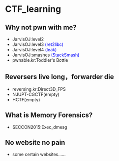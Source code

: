 # CTF_learning
## Why not pwn with me?
- JarvisOJ:level2 
- JarvisOJ:level3 <font color=Blue>(ret2libc)</font>
- JarvisOJ:level4 <font color=Blue>(leak)</font>
- JarvisOJ:smashes <font color=Blue>(StackSmash)</font>
- pwnable.kr:Toddler's Bottle
## Reversers live long，forwarder die
- reversing.kr:Direct3D_FPS
- NJUPT-CGCTF(empty)
- HCTF(empty)
## What is Memory Forensics?
- SECCON2015:Exec_dmesg
## No website no pain
- some certain websites……
